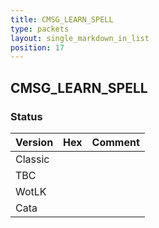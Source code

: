 ```yaml
---
title: CMSG_LEARN_SPELL
type: packets
layout: single_markdown_in_list
position: 17
---
```


## CMSG_LEARN_SPELL

### Status

Version | Hex | Comment
---------- | ---------- | ---------- 
Classic |  |  
TBC |  |  
WotLK |  |  
Cata |  |  
